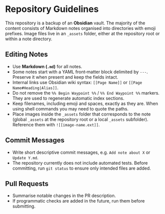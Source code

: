 # Repository Guidelines

This repository is a backup of an **Obsidian** vault. The majority of the content consists of Markdown notes organised into directories with emoji prefixes. Image files live in an `_assets` folder, either at the repository root or within a note directory.

## Editing Notes
- Use **Markdown (`.md`)** for all notes.
- Some notes start with a YAML front‑matter block delimited by `---`. Preserve it when present and keep the fields intact.
- Internal links use Obsidian wiki syntax: `[[Page Name]]` or `[[Page Name#Heading|Alias]]`.
- Do not remove the `%% Begin Waypoint %%` / `%% End Waypoint %%` markers. They are used to regenerate automatic index sections.
- Keep filenames, including emoji and spaces, exactly as they are. When using shell commands you may need to quote the paths.
- Place images inside the `_assets` folder that corresponds to the note (global `_assets` at the repository root or a local `_assets` subfolder). Reference them with `![[image-name.ext]]`.

## Commit Messages
- Write short descriptive commit messages, e.g. `Add note about X` or `Update Y.md`.
- The repository currently does not include automated tests. Before committing, run `git status` to ensure only intended files are added.

## Pull Requests
- Summarise notable changes in the PR description.
- If programmatic checks are added in the future, run them before submitting.
